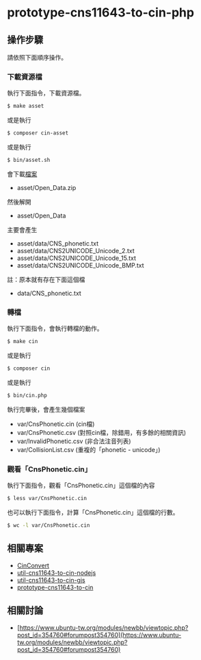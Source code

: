 # prototype-cns11643-to-cin-php


## 操作步驟

請依照下面順序操作。

### 下載資源檔

執行下面指令，下載資源檔。

``` sh
$ make asset
```

或是執行

``` sh
$ composer cin-asset
```

或是執行


``` sh
$ bin/asset.sh
```

會下載[檔案](http://www.cns11643.gov.tw/AIDB/Open_Data.zip)

* asset/Open_Data.zip

然後解開

* asset/Open_Data

主要會產生

* asset/data/CNS_phonetic.txt
* asset/data/CNS2UNICODE_Unicode_2.txt
* asset/data/CNS2UNICODE_Unicode_15.txt
* asset/data/CNS2UNICODE_Unicode_BMP.txt

註：原本就有存在下面這個檔

* data/CNS_phonetic.txt

### 轉檔

執行下面指令，會執行轉檔的動作。

``` sh
$ make cin
```

或是執行

``` sh
$ composer cin
```

或是執行

``` sh
$ bin/cin.php
```

執行完畢後，會產生幾個檔案

* var/CnsPhonetic.cin (cin檔)
* var/CnsPhonetic.csv (對照cin檔，除錯用，有多餘的相關資訊)
* var/InvalidPhonetic.csv (非合法注音列表)
* var/CollisionList.csv (重複的「phonetic - unicode」)


### 觀看「CnsPhonetic.cin」


執行下面指令，觀看「CnsPhonetic.cin」這個檔的內容

``` sh
$ less var/CnsPhonetic.cin
```

也可以執行下面指令，計算「CnsPhonetic.cin」這個檔的行數。

``` sh
$ wc -l var/CnsPhonetic.cin
```


## 相關專案

* [CinConvert](https://github.com/samwhelp/CinConvert)
* [util-cns11643-to-cin-nodejs](https://github.com/samwhelp/util-cns11643-to-cin-nodejs)
* [util-cns11643-to-cin-gjs](https://github.com/samwhelp/util-cns11643-to-cin-gjs)
* [prototype-cns11643-to-cin](https://github.com/samwhelp/prototype-cns11643-to-cin)


## 相關討論

* [https://www.ubuntu-tw.org/modules/newbb/viewtopic.php?post_id=354760#forumpost354760](https://www.ubuntu-tw.org/modules/newbb/viewtopic.php?post_id=354760#forumpost354760)
